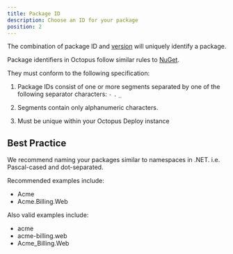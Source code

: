 ```yaml
---
title: Package ID 
description: Choose an ID for your package 
position: 2
---
```


The combination of package ID and [version](versioning-in-octopus-deploy.md) will uniquely identify a package.

Package identifiers in Octopus follow similar rules to [NuGet](https://docs.microsoft.com/en-us/nuget/create-packages/creating-a-package#choosing-a-unique-package-identifier-and-setting-the-version-number). 

They must conform to the following specification:

1. Package IDs consist of one or more segments separated by one of the following separator characters: `-` `.` `_`

1. Segments contain only alphanumeric characters.

1. Must be unique within your Octopus Deploy instance

## Best Practice

We recommend naming your packages similar to namespaces in .NET. i.e. Pascal-cased and dot-separated.   

Recommended examples include:

- Acme
- Acme.Billing.Web

Also valid examples include:

- acme
- acme-billing.web
- Acme_Billing.Web
